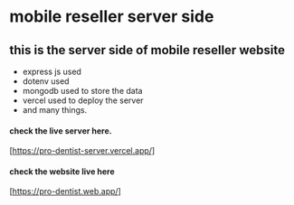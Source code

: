 # mobile reseller server side

## this is the server side of mobile reseller website

- express js used
- dotenv used
- mongodb used to store the data
- vercel used to deploy the server
- and many things.

#### check the live server here.

[https://pro-dentist-server.vercel.app/]

#### check the website live here

[https://pro-dentist.web.app/]
